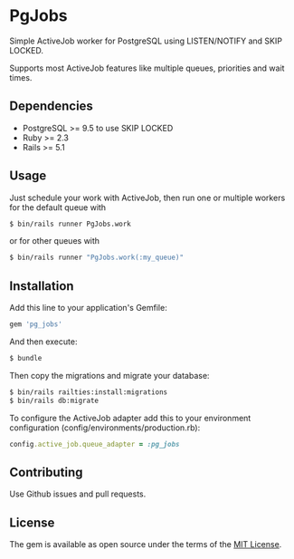 # PgJobs
Simple ActiveJob worker for PostgreSQL using LISTEN/NOTIFY and
SKIP LOCKED.

Supports most ActiveJob features like multiple queues, priorities
and wait times.

## Dependencies

* PostgreSQL >= 9.5 to use SKIP LOCKED
* Ruby >= 2.3
* Rails >= 5.1

## Usage
Just schedule your work with ActiveJob, then run one or multiple
workers for the default queue with
```bash
$ bin/rails runner PgJobs.work
```
or for other queues with
```bash
$ bin/rails runner "PgJobs.work(:my_queue)"
```

## Installation
Add this line to your application's Gemfile:

```ruby
gem 'pg_jobs'
```

And then execute:
```bash
$ bundle
```

Then copy the migrations and migrate your database:
```bash
$ bin/rails railties:install:migrations
$ bin/rails db:migrate
```

To configure the ActiveJob adapter add this to your environment
configuration (config/environments/production.rb):
```ruby
config.active_job.queue_adapter = :pg_jobs
```

## Contributing
Use Github issues and pull requests.

## License
The gem is available as open source under the terms of the
[MIT License](http://opensource.org/licenses/MIT).
